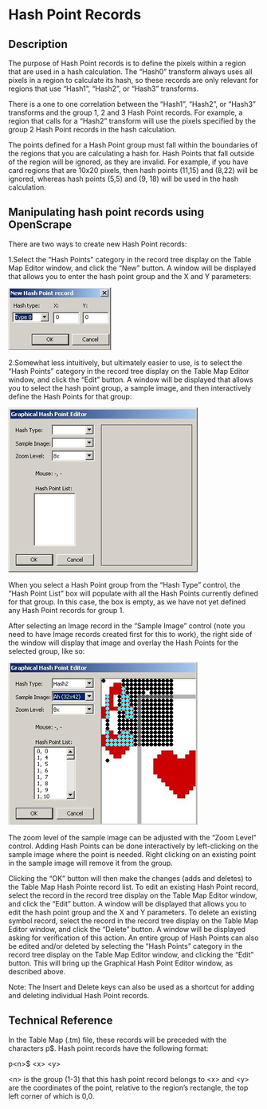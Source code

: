 # Hash Point Records

## Description 

The purpose of Hash Point records is to define the pixels within a
region that are used in a hash calculation. The “Hash0” transform always
uses all pixels in a region to calculate its hash, so these records are
only relevant for regions that use “Hash1”, “Hash2”, or “Hash3”
transforms.

There is a one to one correlation between the “Hash1”, “Hash2”, or
“Hash3” transforms and the group 1, 2 and 3 Hash Point records. For
example, a region that calls for a “Hash2” transform will use the pixels
specified by the group 2 Hash Point records in the hash calculation.

The points defined for a Hash Point group must fall within the
boundaries of the regions that you are calculating a hash for. Hash
Points that fall outside of the region will be ignored, as they are
invalid. For example, if you have card regions that are 10x20 pixels,
then hash points (11,15) and (8,22) will be ignored, whereas hash points
(5,5) and (9, 18) will be used in the hash calculation.

## Manipulating hash point records using OpenScrape

There are two ways to create new Hash Point records:

1.Select the “Hash Points” category in the record tree display on the
Table Map Editor window, and click the “New” button. A window will be
displayed that allows you to enter the hash point group and the X and Y
parameters:

![image](images/openholdem/tablemaps/os_editor_new_hashpoint.jpg)

2.Somewhat less intuitively, but ultimately easier to use, is to select
the “Hash Points” category in the record tree display on the Table Map
Editor window, and click the “Edit” button. A window will be displayed
that allows you to select the hash point group, a sample image, and then
interactively define the Hash Points for that group:

![image](images/openholdem/tablemaps/os_editor_graphical_hashpoint_editor_empty.jpg)

When you select a Hash Point group from the “Hash Type” control, the
“Hash Point List” box will populate with all the Hash Points currently
defined for that group. In this case, the box is empty, as we have not
yet defined any Hash Point records for group 1.

After selecting an Image record in the “Sample Image” control (note you
need to have Image records created first for this to work), the right
side of the window will display that image and overlay the Hash Points
for the selected group, like so:

![image](images/openholdem/tablemaps/os_editor_graphical_hashpoint_editor.jpg)

The zoom level of the sample image can be adjusted with the “Zoom Level”
control. Adding Hash Points can be done interactively by left-clicking
on the sample image where the point is needed. Right clicking on an
existing point in the sample image will remove it from the group.

Clicking the “OK” button will then make the changes (adds and deletes)
to the Table Map Hash Pointe record list. To edit an existing Hash Point
record, select the record in the record tree display on the Table Map
Editor window, and click the “Edit” button. A window will be displayed
that allows you to edit the hash point group and the X and Y parameters.
To delete an existing symbol record, select the record in the record
tree display on the Table Map Editor window, and click the “Delete”
button. A window will be displayed asking for verification of this
action. An entire group of Hash Points can also be edited and/or deleted
by selecting the “Hash Points” category in the record tree display on
the Table Map Editor window, and clicking the “Edit” button. This will
bring up the Graphical Hash Point Editor window, as described above.

Note: The Insert and Delete keys can also be used as a shortcut for
adding and deleting individual Hash Point records.

## Technical Reference 

In the Table Map (.tm) file, these records will be preceded with the
characters p\$. Hash point records have the following format:

p\<n\>\$ \<x\> \<y\>

\<n\> is the group (1-3) that this hash point record belongs to \<x\>
and \<y\> are the coordinates of the point, relative to the region’s
rectangle, the top left corner of which is 0,0.

# 
